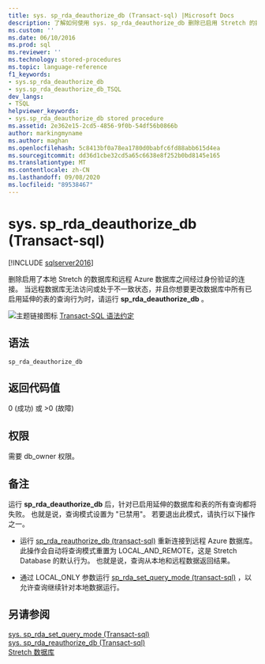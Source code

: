 ```yaml
---
title: sys. sp_rda_deauthorize_db (Transact-sql) |Microsoft Docs
description: 了解如何使用 sys. sp_rda_deauthorize_db 删除已启用 Stretch 的数据库和远程 Azure 数据库之间经过身份验证的连接。
ms.custom: ''
ms.date: 06/10/2016
ms.prod: sql
ms.reviewer: ''
ms.technology: stored-procedures
ms.topic: language-reference
f1_keywords:
- sys.sp_rda_deauthorize_db
- sys.sp_rda_deauthorize_db_TSQL
dev_langs:
- TSQL
helpviewer_keywords:
- sys.sp_rda_deauthorize_db stored procedure
ms.assetid: 2e362e15-2cd5-4856-9f0b-54df56b0866b
author: markingmyname
ms.author: maghan
ms.openlocfilehash: 5c8413bf0a78ea1780d0babfc6fd88abb615d4ea
ms.sourcegitcommit: dd36d1cbe32cd5a65c6638e8f252b0bd8145e165
ms.translationtype: MT
ms.contentlocale: zh-CN
ms.lasthandoff: 09/08/2020
ms.locfileid: "89538467"
---
```

# <a name="syssp_rda_deauthorize_db-transact-sql"></a>sys. sp_rda_deauthorize_db (Transact-sql) 
[!INCLUDE [sqlserver2016](../../includes/applies-to-version/sqlserver2016.md)]

  删除启用了本地 Stretch 的数据库和远程 Azure 数据库之间经过身份验证的连接。 当远程数据库无法访问或处于不一致状态，并且你想要更改数据库中所有已启用延伸的表的查询行为时，请运行 **sp_rda_deauthorize_db**  。  
  
 ![主题链接图标](../../database-engine/configure-windows/media/topic-link.gif "“主题链接”图标") [Transact-SQL 语法约定](../../t-sql/language-elements/transact-sql-syntax-conventions-transact-sql.md)  
  
## <a name="syntax"></a>语法  
  
```  
sp_rda_deauthorize_db   
```  
  
## <a name="return-code-values"></a>返回代码值  
 0 (成功) 或 >0 (故障)   
  
## <a name="permissions"></a>权限  
 需要 db_owner 权限。  
  
## <a name="remarks"></a>备注  
 运行 **sp_rda_deauthorize_db** 后，针对已启用延伸的数据库和表的所有查询都将失败。 也就是说，查询模式设置为 "已禁用"。 若要退出此模式，请执行以下操作之一。  
  
-   运行 [sp_rda_reauthorize_db &#40;transact-sql&#41;](../../relational-databases/system-stored-procedures/sys-sp-rda-reauthorize-db-transact-sql.md) 重新连接到远程 Azure 数据库。 此操作会自动将查询模式重置为 LOCAL_AND_REMOTE，这是 Stretch Database 的默认行为。 也就是说，查询从本地和远程数据返回结果。  
  
-   通过 LOCAL_ONLY 参数运行 [sp_rda_set_query_mode &#40;transact-sql&#41;](../../relational-databases/system-stored-procedures/sys-sp-rda-set-query-mode-transact-sql.md) ，以允许查询继续针对本地数据运行。  
  
## <a name="see-also"></a>另请参阅  
 [sys. sp_rda_set_query_mode &#40;Transact-sql&#41;](../../relational-databases/system-stored-procedures/sys-sp-rda-set-query-mode-transact-sql.md)   
 [sys. sp_rda_reauthorize_db &#40;Transact-sql&#41;](../../relational-databases/system-stored-procedures/sys-sp-rda-reauthorize-db-transact-sql.md)   
 [Stretch 数据库](../../sql-server/stretch-database/stretch-database.md)  
  
  
